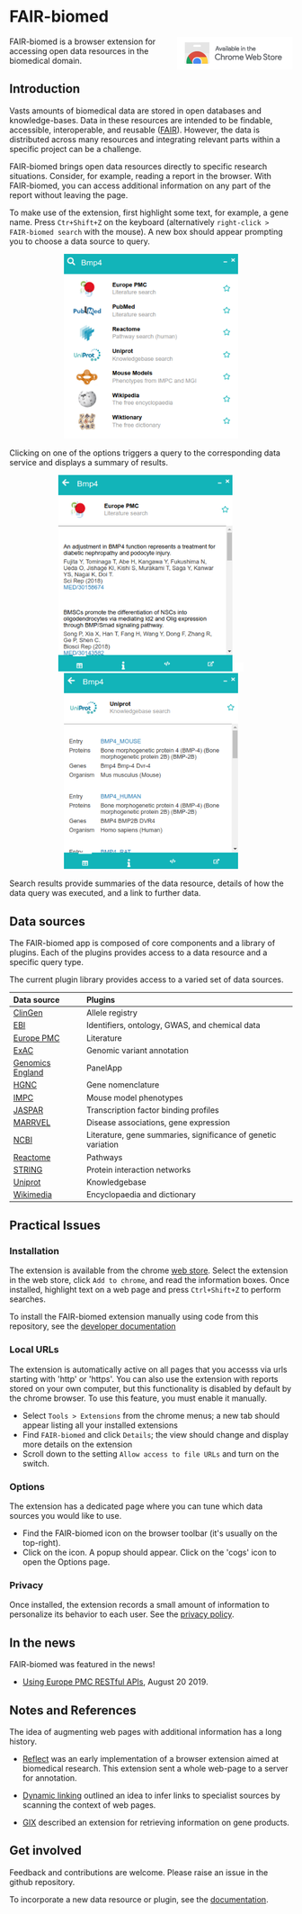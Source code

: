 # FAIR-biomed


<a href="https://chrome.google.com/webstore/detail/fair-biomed/kaacnnmpcdbebmkbcddpckgpgphhcdhn"><img align="right" src="docs/img/ChromeWebStore_Badge_v2_206x58.png"></a>

FAIR-biomed is a browser extension for accessing open data resources in the biomedical domain. 




## Introduction

Vasts amounts of biomedical data are stored in open databases and knowledge-bases. Data in these resources are intended to be findable, accessible, interoperable, and reusable ([FAIR](https://www.nature.com/articles/sdata201618)). However, the data is distributed across many resources and integrating relevant parts within a specific project can be a challenge.

FAIR-biomed brings open data resources directly to specific research situations. Consider, for example, reading a report in the browser. With FAIR-biomed, you can access additional information on any part of the report without leaving the page.

To make use of the extension, first highlight some text, for example, a gene name. Press `Ctr+Shift+Z` on the keyboard (alternatively `right-click > FAIR-biomed search` with the mouse). A new box should appear prompting you to choose a data source to query. 

<p align="center">
<img src="docs/img/bmp4_list.png" width="310">
</p>

Clicking on one of the options triggers a query to the corresponding data service and displays a summary of results.

<p align="center">
<img src="docs/img/bmp4_europepmc.png" width="310">
<img src="docs/img/spacer.png" width="16px">
<img src="docs/img/bmp4_uniprot.png" width="310">
</p>

Search results provide summaries of the data resource, details of how the data query was executed, and a link to further data.




## Data sources

The FAIR-biomed app is composed of core components and a library of plugins. Each of the plugins provides access to a data resource and a specific query type.

The current plugin library provides access to a varied set of data sources.

| Data source      | Plugins      |
| :----- | :----- |
| [ClinGen](https://www.clinicalgenome.org/) | Allele registry |
| [EBI](https://www.ebi.ac.uk/) | Identifiers, ontology, GWAS, and chemical data |
| [Europe PMC](https://www.europepmc.org) | Literature | 
| [ExAC](http://exac.broadinstitute.org/) | Genomic variant annotation |
| [Genomics England](https://www.genomicsengland.co.uk/) | PanelApp |
| [HGNC](https://www.genenames.org/) | Gene nomenclature |
| [IMPC](https://www.mousephenotype.org) | Mouse model phenotypes |
| [JASPAR](http://jaspar.genereg.net/) | Transcription factor binding profiles |
| [MARRVEL](http://marrvel.org/) | Disease associations, gene expression |
| [NCBI](https://www.ncbi.nlm.nih.gov/) | Literature, gene summaries, significance of genetic variation |
| [Reactome](https://www.reactome.org/) | Pathways |
| [STRING](https://string-db.org//) | Protein interaction networks |
| [Uniprot](https://www.uniprot.org/) | Knowledgebase |
| [Wikimedia](https://www.wikimedia.org/) | Encyclopaedia and dictionary |




## Practical Issues

### Installation

The extension is available from the chrome [web store](https://chrome.google.com/webstore/detail/fair-biomed/kaacnnmpcdbebmkbcddpckgpgphhcdhn). Select the extension in the web store, click `Add to chrome`, and read the information boxes. Once installed, highlight text on a web page and press `Ctrl+Shift+Z` to perform searches.

To install the FAIR-biomed extension manually using code from this repository, see the [developer documentation](docs/install.md)

### Local URLs

The extension is automatically active on all pages that you accesss via urls starting with 'http' or 'https'. You can also use the extension with reports stored on your own computer, but this functionality is disabled by default by the chrome browser. To use this feature, you must enable it manually.
 
 - Select `Tools > Extensions` from the chrome menus; a new tab should appear listing all your installed extensions
 - Find `FAIR-biomed` and click `Details`; the view should change and display more details on the extension
 - Scroll down to the setting `Allow access to file URLs` and turn on the switch.

### Options

The extension has a dedicated page where you can tune which data sources you would like to use. 

 - Find the FAIR-biomed icon on the browser toolbar (it's usually on the top-right).
 - Click on the icon. A popup should appear. Click on the 'cogs' icon to open the Options page.

 
### Privacy

Once installed, the extension records a small amount of information to personalize its behavior to each user. See the [privacy policy](docs/privacy.md). 




## In the news

FAIR-biomed was featured in the news!

 - [Using Europe PMC RESTful APIs](http://blog.europepmc.org/2019/08/using-europe-pmc-restful-apis.html), August 20 2019.




## Notes and References

The idea of augmenting web pages with additional information has a long history. 

 - [Reflect](https://scholar.google.co.uk/scholar?hl=en&as_sdt=0%2C5&q=Reflect%3A+augmented+browsing+for+the+life+scientist&btnG=) was an early implementation of a browser extension aimed at biomedical research. This extension sent a whole web-page to a server for annotation.
 
 - [Dynamic linking](https://ieeexplore.ieee.org/document/4510879) outlined an idea to infer links to specialist sources by scanning the context of web pages.

 - [GIX](https://www.nature.com/articles/s41592-019-0477-9) described an extension for retrieving information on gene products.




## Get involved

Feedback and contributions are welcome. Please raise an issue in the github repository.

To incorporate a new data resource or plugin, see the [documentation](docs/).



